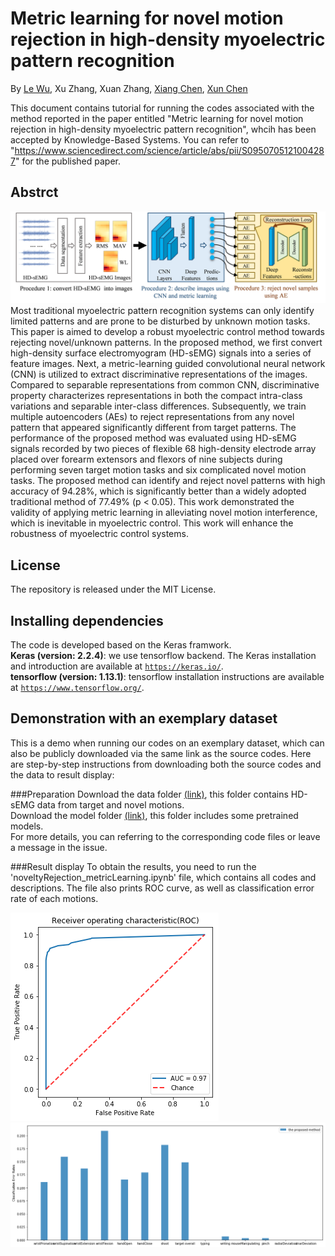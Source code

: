 # Metric learning for novel motion rejection in high-density myoelectric pattern recognition

By [Le Wu](https://github.com/wule1994), Xu Zhang, Xuan Zhang, [Xiang Chen](https://scholar.google.com/citations?hl=en&user=JURnq4QAAAAJ), [Xun Chen](http://staff.ustc.edu.cn/~xunchen/index.htm)

This document contains tutorial for running the codes associated with the method reported in the paper entitled "Metric learning for novel motion rejection in high-density myoelectric pattern recognition", whcih has been accepted by Knowledge-Based Systems. You can refer to "https://www.sciencedirect.com/science/article/abs/pii/S0950705121004287" for the published paper.

## Abstrct
![](./images/flowchart.png "flowchart of the proposed method")  
Most traditional myoelectric pattern recognition systems can only identify limited patterns and are prone to be disturbed by unknown motion tasks. This paper is aimed to develop a robust myoelectric control method towards rejecting novel/unknown patterns. In the proposed method, we first convert high-density surface electromyogram (HD-sEMG) signals into a series of feature images. Next, a metric-learning guided convolutional neural network (CNN) is utilized to extract discriminative representations of the images. Compared to separable representations from common CNN, discriminative property characterizes representations in both the compact intra-class variations and separable inter-class differences. Subsequently, we train multiple autoencoders (AEs) to reject representations from any novel pattern that appeared significantly different from target patterns. The performance of the proposed method was evaluated using HD-sEMG signals recorded by two pieces of flexible 68 high-density electrode array placed over forearm extensors and flexors of nine subjects during performing seven target motion tasks and six complicated novel motion tasks. The proposed method can identify and reject novel patterns with high accuracy of 94.28%, which is significantly better than a widely adopted traditional method of 77.49% (p < 0.05). This work demonstrated the validity of applying metric learning in alleviating novel motion interference, which is inevitable in myoelectric control. This work will enhance the robustness of myoelectric control systems.

## License

The repository is released under the MIT License.

## Installing dependencies
The code is developed based on the Keras framwork.  
**Keras (version: 2.2.4)**: we use tensorflow backend. The Keras installation and introduction are available at [`https://keras.io/`](https://keras.io/).  
**tensorflow (version: 1.13.1)**: tensorflow installation instructions are available at [`https://www.tensorflow.org/`](https://www.tensorflow.org/).

## Demonstration with an exemplary dataset
This is a demo when running our codes on an exemplary dataset, which can also be publicly downloaded via the same link as the source codes. Here are step-by-step instructions from downloading both the source codes and the data to result display: 

###Preparation
Download the data folder [(link)](https://drive.google.com/file/d/1qkge1sTHsDvGeVF7hTrZAFDyyumjTWKZ/view?usp=sharing), this folder contains HD-sEMG data from target and novel motions.  
Download the model folder [(link)](https://drive.google.com/file/d/1NMcXZnf9Upb1wKMSz0_9lZmChSo6059l/view?usp=sharing), this folder includes some pretrained models.   
For more details, you can referring to the corresponding code files or leave a message in the issue.

###Result display 
To obtain the results, you need to run the 'noveltyRejection_metricLearning.ipynb' file, which contains all codes and descriptions. The file also prints ROC curve, as well as classification error rate of each motions.

![](./images/result1.png "ROC curves") 
![](./images/result2.png "Classification accuracies.") 